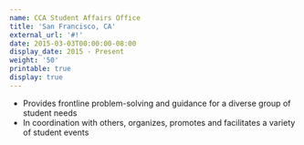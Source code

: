 ```yaml
---
name: CCA Student Affairs Office
title: 'San Francisco, CA'
external_url: '#!'
date: 2015-03-03T00:00:00-08:00
display_date: 2015 - Present
weight: '50'
printable: true
display: true
---
```

* Provides frontline problem-solving and guidance for a diverse group of student needs
* In coordination with others, organizes, promotes and facilitates a variety of student events
